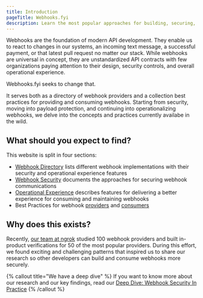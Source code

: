 ```yaml
---
title: Introduction
pageTitle: Webhooks.fyi
description: Learn the most popular approaches for building, securing, and operating webhooks, with recommendations for webhook providers and consumers
---
```


Webhooks are the foundation of modern API development. They enable us to react to changes in our systems, an incoming text message, a successful payment, or that latest pull request no matter our stack. While webhooks are universal in concept, they are unstandardized API contracts with few organizations paying attention to their design, security controls, and overall operational experience.

Webhooks.fyi seeks to change that.

It serves both as a directory of webhook providers and a collection best practices for providing and consuming webhooks. Starting from security, moving into payload protection, and continuing into operationalizing webhooks, we delve into the concepts and practices currently availabe in the wild. 

## What should you expect to find?

This website is split in four sections:

- [Webhook Directory](/docs/webhook-directory) lists different webhook implementations with their security and operational experience features
- [Webhook Security](/security/intro) documents the approaches for securing webhook communications
- [Operational Experience](/ops-experience/intro) describes features for delivering a better experience for consuming and maintaining webhooks
- Best Practices for webhook [providers](/best-practices/webhook-providers) and [consumers](/best-practices/webhook-consumers)

## Why does this exists?

Recently, [our team at ngrok](https://ngrok.com/) studied 100 webhook providers and built in-product verifications for 50 of the most popular providers. During this effort, we found exciting and challenging patterns that inspired us to share our research so other developers can build and consume webhooks more securely.

{% callout title="We have a deep dive" %}
If you want to know more about our research and our key findings, read our [Deep Dive: Webhook Security In Practice](https://blog.ngrok.com)
{% /callout %}

[comment]: <TODO: @caseysoftware: update for the actual link to the blog post>
